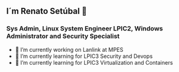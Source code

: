 ## I´m Renato Setúbal 👋
### Sys Admin, Linux System Engineer LPIC2, Windows Administrator and Security Specialist
- 🔭 I’m currently working on Lanlink at MPES
- 🌱 I’m currently learning for LPIC3 Security and Devops
- 🌱 I’m currently learning for LPIC3 Virtualization and Containers
<!--
**renatosetubal/renatosetubal** is a ✨ _special_ ✨ repository because its `README.md` (this file) appears on your GitHub profile.

Here are some ideas to get you started:



- 👯 I’m looking to collaborate on ...
- 🤔 I’m looking for help with ...
- 💬 Ask me about ...
- 📫 How to reach me: ...
- 😄 Pronouns: ...
- ⚡ Fun fact: ...
-->
